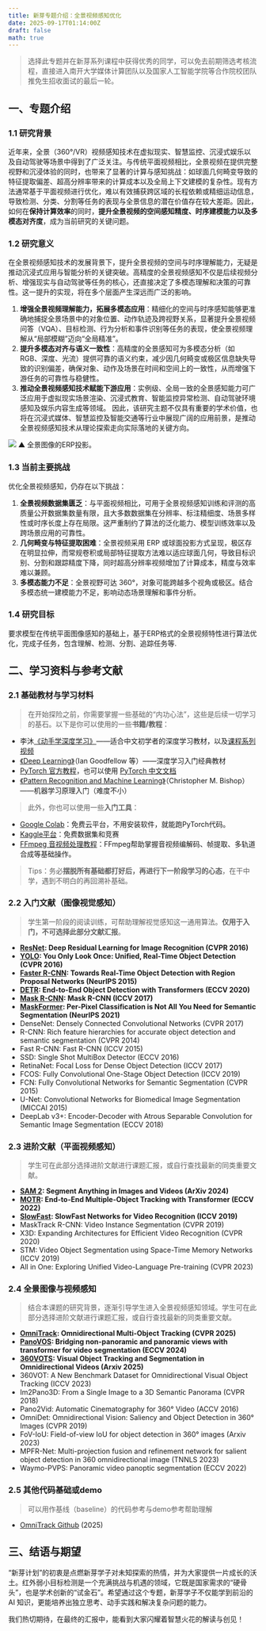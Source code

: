 ```yaml
---
title: 新芽专题介绍：全景视频感知优化
date: 2025-09-17T01:14:00Z
draft: false
math: true
---
```


> 选择此专题并在新芽系列课程中获得优秀的同学，可以免去前期筛选考核流程，直接进入南开大学媒体计算团队以及国家人工智能学院等合作院校团队推免生招收面试的最后一轮。

## 一、专题介绍
### 1.1 研究背景

近年来，全景（360°/VR）视频感知技术在虚拟现实、智慧监控、沉浸式娱乐以及自动驾驶等场景中得到了广泛关注。与传统平面视频相比，全景视频在提供完整视野和沉浸体验的同时，也带来了显著的计算与感知挑战：如球面几何畸变导致的特征提取偏差、超高分辨率带来的计算成本以及全局上下文建模的复杂性。现有方法通常基于平面视频进行优化，难以有效捕获跨区域的长程依赖或精细运动信息，导致检测、分类、分割等任务的表现与全景信息的潜在价值存在较大差距。因此，如何在**保持计算效率**的同时，**提升全景视频的空间感知精度、时序建模能力以及多模态对齐度**，成为当前研究的关键问题。

### 1.2 研究意义
在全景视频感知技术的发展背景下，提升全景视频的空间与时序理解能力，无疑是推动沉浸式应用与智能分析的关键突破。高精度的全景视频感知不仅是后续视频分析、增强现实与自动驾驶等任务的核心，还直接决定了多模态理解和决策的可靠性。这一提升的实现，将在多个层面产生深远而广泛的影响。
1. **增强全景视频理解能力，拓展多模态应用**：精细化的空间与时序感知能够更准确地捕捉全景场景中的对象位置、动作轨迹及跨视野关系，显著提升全景视频问答（VQA）、目标检测、行为分析和事件识别等任务的表现，使全景视频理解从“局部模糊”迈向“全局精准”。
2. **提升多模态对齐与语义一致性**：高精度的全景感知可为多模态分析（如 RGB、深度、光流）提供可靠的语义约束，减少因几何畸变或极区信息缺失导致的识别偏差，确保对象、动作及场景在时间和空间上的一致性，从而增强下游任务的可靠性与稳健性。
3. **推动全景视频感知技术赋能下游应用**：实例级、全局一致的全景感知能力可广泛应用于虚拟现实场景渲染、沉浸式教育、智能监控异常检测、自动驾驶环境感知及娱乐内容生成等领域。
因此，该研究主题不仅具有重要的学术价值，也将在沉浸式媒体、智慧监控及智能交通等行业中展现广阔的应用前景，是推动全景视频感知技术从理论探索走向实际落地的关键方向。

![](https://imgtu.com/uploads/32ky56l8/r-1280x1280_1.webp)
▲ 全景图像的ERP投影。

### 1.3 当前主要挑战
优化全景视频感知，仍存在以下挑战：
1. **全景视频数据集匮乏**：与平面视频相比，可用于全景视频感知训练和评测的高质量公开数据集数量有限，且大多数数据集在分辨率、标注精细度、场景多样性或时序长度上存在局限。这严重制约了算法的泛化能力、模型训练效率以及跨场景应用的可靠性。
2. **几何畸变与特征提取困难**：全景视频采用 ERP 或球面投影方式呈现，极区存在明显拉伸，而常规卷积或局部特征提取方法难以适应球面几何，导致目标识别、分割和跟踪精度下降，同时超高分辨率视频增加了计算成本，精度与效率难以兼顾。
3. **多模态能力不足**：全景视野可达 360°，对象可能跨越多个视角或极区。结合多模态统一建模能力不足，影响动态场景理解和事件分析。
### 1.4 研究目标
要求模型在传统平面图像感知的基础上，基于ERP格式的全景视频特性进行算法优化，完成子任务，包含理解、检测、分割、追踪任务等.

## 二、学习资料与参考文献
### 2.1 基础教材与学习材料
> 在开始探险之前，你需要掌握一些基础的“内功心法”，这些是后续一切学习的基石。以下是你可以使用的一些**书籍/教程**：

* 李沐[《动手学深度学习》](https://zh.d2l.ai/)——适合中文初学者的深度学习教材，以及[课程系列视频](https://space.bilibili.com/1567748478/lists/358497?type=series)
* [《Deep Learning》](https://www.deeplearningbook.org/)（Ian Goodfellow 等）——深度学习入门经典教材
* [PyTorch 官方教程](https://pytorch.org/tutorials)，也可以使用 [PyTorch 中文文档](https://pytorch-cn.readthedocs.io/zh/latest/)
* [《Pattern Recognition and Machine Learning》](https://www.microsoft.com/en-us/research/wp-content/uploads/2006/01/Bishop-Pattern-Recognition-and-Machine-Learning-2006.pdf)（Christopher M. Bishop）——机器学习原理入门（难度不小）

> 此外，你也可以使用一些**入门工具**：

* [Google Colab](https://colab.research.google.com/)：免费云平台，不用安装软件，就能跑PyTorch代码。
* [Kaggle平台](https://www.kaggle.com/)：免费数据集和竞赛
* [FFmpeg 音视频处理教程](https://zhuanlan.zhihu.com/p/15849180981)：FFmpeg帮助掌握音视频编解码、帧提取、多轨道合成等基础操作。

> Tips：务必**摆脱所有基础都打好后，再进行下一阶段学习的心态**，在干中学，遇到不明白的再回溯补基础。

### 2.2 入门文献（图像视觉感知）
> 学生第一阶段的阅读训练，可帮助理解视觉感知这一通用算法。**仅用于入门，不可选择此部分文献汇报**。
* **[ResNet](https://arxiv.org/pdf/1512.03385): Deep Residual Learning for Image Recognition (CVPR 2016)**
* **[YOLO](https://arxiv.org/pdf/1506.02640): You Only Look Once: Unified, Real-Time Object Detection (CVPR 2016)**
* **[Faster R-CNN](https://arxiv.org/pdf/1506.01497): Towards Real-Time Object Detection with Region Proposal Networks (NeurIPS 2015)**
* **[DETR](https://arxiv.org/pdf/2005.12872): End-to-End Object Detection with Transformers (ECCV 2020)**
* **[Mask R-CNN](https://arxiv.org/pdf/1703.06870): Mask R-CNN (ICCV 2017)**
* **[MaskFormer](https://arxiv.org/pdf/2107.06278): Per-Pixel Classification is Not All You Need for Semantic Segmentation (NeurIPS 2021)**
* DenseNet: Densely Connected Convolutional Networks (CVPR 2017)
* R-CNN: Rich feature hierarchies for accurate object detection and semantic segmentation (CVPR 2014)
* Fast R-CNN: Fast R-CNN (ICCV 2015)
* SSD: Single Shot MultiBox Detector (ECCV 2016)
* RetinaNet: Focal Loss for Dense Object Detection (ICCV 2017)
* FCOS: Fully Convolutional One-Stage Object Detection (ICCV 2019)
* FCN: Fully Convolutional Networks for Semantic Segmentation (CVPR 2015)
* U-Net: Convolutional Networks for Biomedical Image Segmentation (MICCAI 2015)
* DeepLab v3+: Encoder-Decoder with Atrous Separable Convolution for Semantic Image Segmentation (ECCV 2018)
### 2.3 进阶文献（平面视频感知）
> 学生可在此部分选择进阶文献进行课题汇报，或自行查找最新的同类重要文献。
* **[SAM 2](https://arxiv.org/pdf/2408.00714): Segment Anything in Images and Videos (ArXiv 2024)**
* **[MOTR](https://arxiv.org/pdf/2105.03247): End-to-End Multiple-Object Tracking with Transformer (ECCV 2022)**
* **[SlowFast](https://arxiv.org/pdf/1812.03982): SlowFast Networks for Video Recognition (ICCV 2019)**
* MaskTrack R-CNN: Video Instance Segmentation (CVPR 2019)
* X3D: Expanding Architectures for Efficient Video Recognition (CVPR 2020)
* STM: Video Object Segmentation using Space-Time Memory Networks (ICCV 2019)
* All in One: Exploring Unified Video-Language Pre-training (CVPR 2023)
### 2.4 全景图像与视频感知
> 结合本课题的研究背景，逐渐引导学生进入全景视频感知领域。学生可在此部分选择进阶文献进行课题汇报，或自行查找最新的同类重要文献。
* **[OmniTrack](https://arxiv.org/pdf/2503.04565): Omnidirectional Multi-Object Tracking (CVPR 2025)**
* **[PanoVOS](https://arxiv.org/pdf/2309.12303): Bridging non-panoramic and panoramic views with transformer for video segmentation (ECCV 2024)**
* **[360VOTS](https://openaccess.thecvf.com/content/ICCV2023/papers/Huang_360VOT_A_New_Benchmark_Dataset_for_Omnidirectional_Visual_Object_Tracking_ICCV_2023_paper.pdf): Visual Object Tracking and Segmentation in Omnidirectional Videos (Arxiv 2025)**
* 360VOT: A New Benchmark Dataset for Omnidirectional Visual Object Tracking (ICCV 2023)
* Im2Pano3D: From a Single Image to a 3D Semantic Panorama (CVPR 2018)
* Pano2Vid: Automatic Cinematography for 360° Video (ACCV 2016)
* OmniDet: Omnidirectional Vision: Saliency and Object Detection in 360° Images (CVPR 2019)
* FoV-IoU: Field-of-view IoU for object detection in 360° images (Arxiv 2023)
* MPFR-Net: Multi-projection fusion and refinement network for salient object detection in 360 omnidirectional image (TNNLS 2023)
* Waymo-PVPS: Panoramic video panoptic segmentation (ECCV 2022)
### 2.5 其他代码基础或demo
> 可以用作基线（baseline）的代码参考与demo参考帮助理解
* [OmniTrack Github](https://github.com/xifen523/OmniTrack) (2025)


## 三、结语与期望
“新芽计划”的初衷是点燃新芽学子对未知探索的热情，并为大家提供一片成长的沃土。红外弱小目标检测是一个充满挑战与机遇的领域，它既是国家需求的“硬骨头”，也是学术创新的“试金石”。希望通过这个专题，新芽学子不仅能学到前沿的 AI 知识，更能培养出独立思考、动手实践和解决复杂问题的能力。

我们热切期待，在最终的汇报中，能看到大家闪耀着智慧火花的解读与创见！
